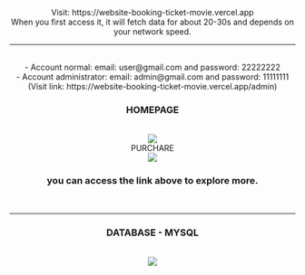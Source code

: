 <div align="center">
  Visit: https://website-booking-ticket-movie.vercel.app
  <br />
   When you first access it, it will fetch data for about 20-30s and depends on your network speed.
  <hr>
  <br />
  - Account normal: email: user@gmail.com and password: 22222222
  <br />
  - Account administrator: email: admin@gmail.com and password: 11111111 (Visit link: https://website-booking-ticket-movie.vercel.app/admin)
  <h3 align="center">
    HOMEPAGE
  </h3>
  <br />
  <img src="https://github.com/user-attachments/assets/d9e63301-632a-48e9-a206-4ac23c32f5de" />
  <br /30
  <h3 align="center">
    PURCHARE
  </h3>
  <br />
  <img src="https://github.com/user-attachments/assets/f94c2180-0959-4fa0-9ccb-c71f72ffde77" />
  <br />
  <h3 align="center">
    you can access the link above to explore more.
  </h3>
  <br />
  <hr>
  <h3 align="center">
    DATABASE - MYSQL
  </h3>
  <br />
  <img src="https://github.com/toniiplaycode/Website-Booking-Ticket-Movie/assets/109264891/50dad5aa-141b-4baa-9a5f-09492b6d5a33" />
  <br />
</div>

